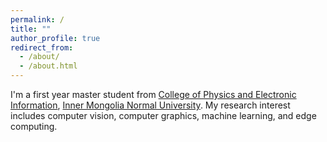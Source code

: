 ```yaml
---
permalink: /
title: ""
author_profile: true
redirect_from: 
  - /about/
  - /about.html
---
```



I'm a first year master student from [College of Physics and Electronic Information]([https://wdy.imnu.edu.cn/]), [Inner Mongolia Normal University]([https://www.imnu.edu.cn/]). My research interest includes computer vision, computer graphics, machine learning, and edge computing.
